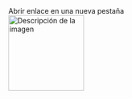 <a href="https://www.figma.com/board/YOguZXiduA2Ts4I3AJUwFO/Arquitectura-de-REST-API?node-id=0-1&t=embIndO9ZReAUpWJ-1" target="_blank" rel="noopener noreferrer" style="display: flex; align-items: center; text-decoration: none;">
  Abrir enlace en una nueva pestaña
</a>
  <img src="https://http.cat/images/100.jpg" alt="Descripción de la imagen" style="width: 150px; height: 150px; margin-right: 8px;">
